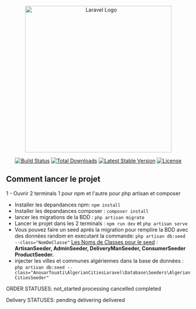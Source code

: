 <p align="center"><a href="https://laravel.com" target="_blank"><img src="https://raw.githubusercontent.com/laravel/art/master/logo-lockup/5%20SVG/2%20CMYK/1%20Full%20Color/laravel-logolockup-cmyk-red.svg" width="400" alt="Laravel Logo"></a></p>

<p align="center">
<a href="https://github.com/laravel/framework/actions"><img src="https://github.com/laravel/framework/workflows/tests/badge.svg" alt="Build Status"></a>
<a href="https://packagist.org/packages/laravel/framework"><img src="https://img.shields.io/packagist/dt/laravel/framework" alt="Total Downloads"></a>
<a href="https://packagist.org/packages/laravel/framework"><img src="https://img.shields.io/packagist/v/laravel/framework" alt="Latest Stable Version"></a>
<a href="https://packagist.org/packages/laravel/framework"><img src="https://img.shields.io/packagist/l/laravel/framework" alt="License"></a>
</p>

## Comment lancer le projet

1 - Ouvrir 2 terminals 1 pour npm et l'autre pour php artisan et composer

- Installer les depandances npm: `npm install`
- Installer les depandances composer : `composer install`
- lancer les migrations de la BDD : `php artisan migrate`
- Lancer le projet dans les 2 terminals : `npm run dev` et `php artisan serve`
- Vous pouvez faire un seed aprés la migration pour remplire la BDD avec des données random en executant la
  commande: `php artisan db:seed --class="NomDeClasse"`
  <u>Les Noms de Classes pour le seed</u> : **ArtisanSeeder, AdminSeeder, DeliveryManSeeder, ConsumerSeeder
  ProductSeeder.**
- injecter les villes et communes algériennes dans la base de données :
  `php artisan db:seed --class="AnouarTouati\AlgerianCitiesLaravel\Database\Seeders\AlgerianCitiesSeeder"`

ORDER STATUSES:
not_started
processing
cancelled
completed

Delivery STATUSES:
pending
delivering
delivered
